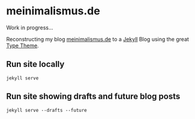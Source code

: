 # meinimalismus.de

Work in progress...

Reconstructing my blog [meinimalismus.de](https://meinimalismus.de) to a
[Jekyll](https://jekyllrb.com) Blog using the great
[Type Theme](https://rohanchandra.github.io/type-theme/).

## Run site locally

`jekyll serve`

## Run site showing drafts and future blog posts

`jekyll serve --drafts --future`
